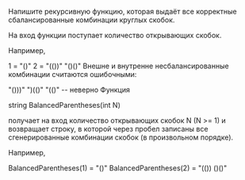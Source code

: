 Напишите рекурсивную функцию, которая выдаёт все корректные сбалансированные комбинации круглых скобок.

На вход функции поступает количество открывающих скобок.

Например,

1 = "()" 
2 = "(())" "()()"
Внешне и внутренне несбалансированные комбинации считаются ошибочными:

"()))" ")(()" "(()" -- неверно
Функция

string BalancedParentheses(int N)

получает на вход количество открывающих скобок N (N >= 1) и возвращает строку, в которой через пробел записаны все сгенерированные комбинации скобок (в произвольном порядке).

Например,

BalancedParentheses(1) = "()" 
BalancedParentheses(2) = "(()) ()()"